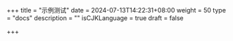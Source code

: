 +++
title = "示例测试"
date = 2024-07-13T14:22:31+08:00
weight = 50
type = "docs"
description = ""
isCJKLanguage = true
draft = false

+++

